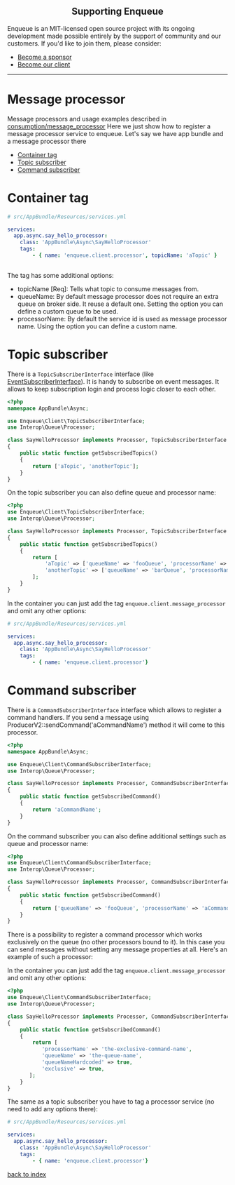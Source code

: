 <h2 align="center">Supporting Enqueue</h2>

Enqueue is an MIT-licensed open source project with its ongoing development made possible entirely by the support of community and our customers. If you'd like to join them, please consider:

- [Become a sponsor](https://www.patreon.com/makasim)
- [Become our client](http://forma-pro.com/)

---

# Message processor

Message processors and usage examples described in [consumption/message_processor](../consumption/message_processor.md)
Here we just show how to register a message processor service to enqueue. Let's say we have app bundle and a message processor there

* [Container tag](#container-tag)
* [Topic subscriber](#topic-subscriber)
* [Command subscriber](#command-subscriber)

# Container tag

```yaml
# src/AppBundle/Resources/services.yml

services:
  app.async.say_hello_processor:
    class: 'AppBundle\Async\SayHelloProcessor'
    tags:
        - { name: 'enqueue.client.processor', topicName: 'aTopic' }
        
```

The tag has some additional options:

* topicName [Req]: Tells what topic to consume messages from.
* queueName: By default message processor does not require an extra queue on broker side. It reuse a default one. Setting the option you can define a custom queue to be used.
* processorName: By default the service id is used as message processor name. Using the option you can define a custom name.

# Topic subscriber

There is a `TopicSubscriberInterface` interface (like [EventSubscriberInterface](https://github.com/symfony/symfony/blob/master/src/Symfony/Component/EventDispatcher/EventSubscriberInterface.php)). 
It is handy to subscribe on event messages. It allows to keep subscription login and process logic closer to each other. 

```php
<?php
namespace AppBundle\Async;

use Enqueue\Client\TopicSubscriberInterface;
use Interop\Queue\Processor;

class SayHelloProcessor implements Processor, TopicSubscriberInterface
{
    public static function getSubscribedTopics()
    {
        return ['aTopic', 'anotherTopic'];
    }
}
```

On the topic subscriber you can also define queue and processor name:

```php
<?php
use Enqueue\Client\TopicSubscriberInterface;
use Interop\Queue\Processor;

class SayHelloProcessor implements Processor, TopicSubscriberInterface
{
    public static function getSubscribedTopics()
    {
        return [
            'aTopic' => ['queueName' => 'fooQueue', 'processorName' => 'foo'], 
            'anotherTopic' => ['queueName' => 'barQueue', 'processorName' => 'bar'], 
        ];
    }
}
```

In the container you can just add the tag `enqueue.client.message_processor` and omit any other options:

```yaml
# src/AppBundle/Resources/services.yml

services:
  app.async.say_hello_processor:
    class: 'AppBundle\Async\SayHelloProcessor'
    tags:
        - { name: 'enqueue.client.processor'}

```

# Command subscriber

There is a `CommandSubscriberInterface` interface which allows to register a command handlers. 
If you send a message using ProducerV2::sendCommand('aCommandName') method it will come to this processor.

```php
<?php
namespace AppBundle\Async;

use Enqueue\Client\CommandSubscriberInterface;
use Interop\Queue\Processor;

class SayHelloProcessor implements Processor, CommandSubscriberInterface
{
    public static function getSubscribedCommand()
    {
        return 'aCommandName';
    }
}
```

On the command subscriber you can also define additional settings such as queue and processor name:

```php
<?php
use Enqueue\Client\CommandSubscriberInterface;
use Interop\Queue\Processor;

class SayHelloProcessor implements Processor, CommandSubscriberInterface
{
    public static function getSubscribedCommand()
    {
        return ['queueName' => 'fooQueue', 'processorName' => 'aCommandName'];
    }
}
```

There is a possibility to register a command processor which works exclusively on the queue (no other processors bound to it).
In this case you can send messages without setting any message properties at all. Here's an example of such a processor:

In the container you can just add the tag `enqueue.client.message_processor` and omit any other options:

```php
<?php
use Enqueue\Client\CommandSubscriberInterface;
use Interop\Queue\Processor;

class SayHelloProcessor implements Processor, CommandSubscriberInterface
{
    public static function getSubscribedCommand()
    {
        return [
           'processorName' => 'the-exclusive-command-name',
           'queueName' => 'the-queue-name',
           'queueNameHardcoded' => true,
           'exclusive' => true,
       ];
    }
}
```

The same as a topic subscriber you have to tag a processor service (no need to add any options there):


```yaml
# src/AppBundle/Resources/services.yml

services:
  app.async.say_hello_processor:
    class: 'AppBundle\Async\SayHelloProcessor'
    tags:
        - { name: 'enqueue.client.processor'}

```

[back to index](../index.md)
